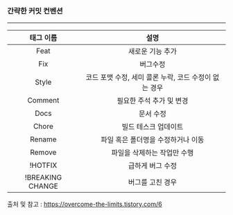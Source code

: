 ### 간략한 커밋 컨벤션
----
|태그 이름|설명|
|:---:|:---:|
|Feat|새로운 기능 추가|
|Fix|버그수정|
|Style|코드 포맷 수정, 세미 콜론 누락, 코드 수정이 없는 경우|
|Comment|필요한 주석 추가 및 변경|
|Docs|문서 수정|
|Chore|빌드 테스크 업데이트|
|Rename|파일 혹은 폴더명을 수정하거나 이동|
|Remove|파일을 삭제하는 작업만 수행|
|!HOTFIX|급하게 버그 수정|
|!BREAKING CHANGE|버그를 고친 경우|

출처 및 참고 : https://overcome-the-limits.tistory.com/6
